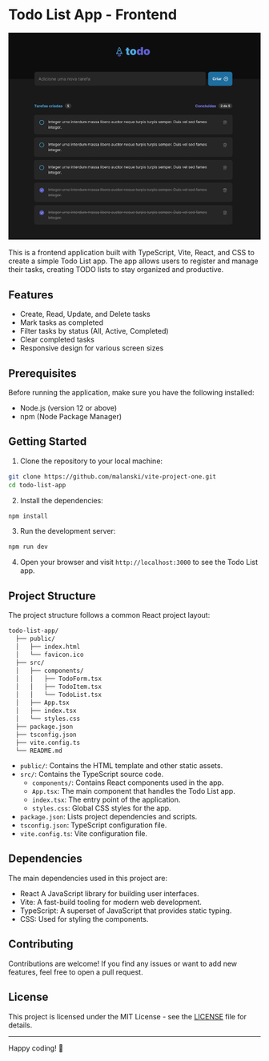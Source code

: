 # Todo List App - Frontend

![Todo List App Screenshot](/public/screenshot.png)

This is a frontend application built with TypeScript, Vite, React, and CSS to create a simple Todo List app. The app allows users to register and manage their tasks, creating TODO lists to stay organized and productive.

## Features

- Create, Read, Update, and Delete tasks
- Mark tasks as completed
- Filter tasks by status (All, Active, Completed)
- Clear completed tasks
- Responsive design for various screen sizes

## Prerequisites

Before running the application, make sure you have the following installed:

- Node.js (version 12 or above)
- npm (Node Package Manager)

## Getting Started

1. Clone the repository to your local machine:

```bash
git clone https://github.com/malanski/vite-project-one.git
cd todo-list-app
```

2. Install the dependencies:

```bash
npm install
```

3. Run the development server:

```bash
npm run dev
```

4. Open your browser and visit `http://localhost:3000` to see the Todo List app.

## Project Structure

The project structure follows a common React project layout:

```
todo-list-app/
  ├── public/
  │   ├── index.html
  │   └── favicon.ico
  ├── src/
  │   ├── components/
  │   │   ├── TodoForm.tsx
  │   │   ├── TodoItem.tsx
  │   │   └── TodoList.tsx
  │   ├── App.tsx
  │   ├── index.tsx
  │   └── styles.css
  ├── package.json
  ├── tsconfig.json
  ├── vite.config.ts
  └── README.md
```

- `public/`: Contains the HTML template and other static assets.
- `src/`: Contains the TypeScript source code.
  - `components/`: Contains React components used in the app.
  - `App.tsx`: The main component that handles the Todo List app.
  - `index.tsx`: The entry point of the application.
  - `styles.css`: Global CSS styles for the app.
- `package.json`: Lists project dependencies and scripts.
- `tsconfig.json`: TypeScript configuration file.
- `vite.config.ts`: Vite configuration file.

## Dependencies

The main dependencies used in this project are:

- React A JavaScript library for building user interfaces.
- Vite: A fast-build tooling for modern web development.
- TypeScript: A superset of JavaScript that provides static typing.
- CSS: Used for styling the components.

## Contributing

Contributions are welcome! If you find any issues or want to add new features, feel free to open a pull request.

## License

This project is licensed under the MIT License - see the [LICENSE](LICENSE) file for details.

---
Happy coding! :rocket:
